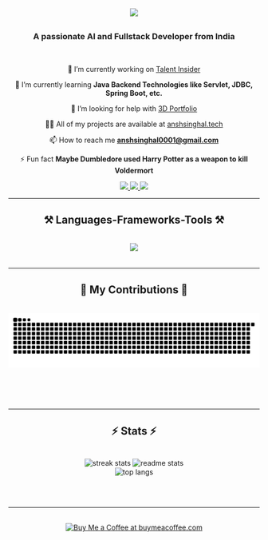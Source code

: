 
<h1 align="center">
    <img src="https://readme-typing-svg.herokuapp.com/?font=Righteous&size=35&center=true&vCenter=true&width=500&height=70&duration=4000&lines=Hi+There!+👋;+I'm+Ansh+Singhal!;" />
</h1>

<h3 align="center">A passionate AI and Fullstack Developer from India</h3>

<br/>

<div align="center">
 
🔭 I’m currently working on [Talent Insider](https://github.com/AnshSinghal/Talent_Insider)

🌱 I’m currently learning **Java Backend Technologies like Servlet, JDBC, Spring Boot, etc.**

🤝 I’m looking for help with [3D Portfolio](https://github.com/AnshSinghal/3d-portfolio-website)

👨‍💻 All of my projects are available at [anshsinghal.tech](anshsinghal.tech)

📫 How to reach me **anshsinghal0001@gmail.com**

⚡ Fun fact **Maybe Dumbledore used Harry Potter as a weapon to kill Voldermort**

 </div>
 
<div align="center"> 
  <a href="mailto:anshsinghal0001@gmail.com">
    <img src="https://img.shields.io/badge/Gmail-333333?style=for-the-badge&logo=gmail&logoColor=red" />
  </a>
  <a href="https://linkedin.com/in/anshhh-singhal/" target="_blank">
    <img src="https://img.shields.io/badge/LinkedIn-0077B5?style=for-the-badge&logo=linkedin&logoColor=white" target="_blank" />
  </a>
  <a href="https://anshsinghal.tech" target="_blank">
     <img src="https://img.shields.io/badge/Portfolio-FF5722?style=for-the-badge&logo=todoist&logoColor=white" target="_blank" /> <!-- sqlite, safari, google-chrome are other good icon options -->
  </a>
</div>

 <hr/>
 
<h2 align="center">⚒️ Languages-Frameworks-Tools ⚒️</h2>
<br/>
<div align="center">
    <img src="https://skillicons.dev/icons?i=anaconda,androidstudio,arduino,azure,dart,docker,figma,firebase,flutter,gcp,java,matlab,mysql,nodejs,notion,postman,py,tensorflow,react,bootstrap,mui,html,css,vscode,github,figma,tailwind,git" />
</div>

<br/>
<hr/>

<div align="center">
  <h2>🐍 My Contributions 🐍</h2>
  <br>
  <img alt="snake eating my contributions" src="https://github.com/AnshSinghal/AnshSinghal/blob/output/github-contribution-grid-snake-dark.svg" />
  
  <br/><br/><br/>
</div>

<hr/>

<h2 align="center">⚡ Stats ⚡</h2>
<br>
<div align=center>
  <img width=390 src="https://github-readme-streak-stats-salesp07.vercel.app/?user=anshsinghal&count_private=true&theme=react&border_radius=10" alt="streak stats"/>
  <img width=390 src="https://github-readme-stats-salesp07.vercel.app/api?username=anshsinghal&count_private=true&show_icons=true&theme=react&rank_icon=github&border_radius=10" alt="readme stats" />
  <br/>
  <img width=325 align="center" src="https://github-readme-stats-salesp07.vercel.app/api/top-langs/?username=anshsinghal&hide=HTML&langs_count=8&layout=compact&theme=react&border_radius=10&size_weight=0.5&count_weight=0.5&exclude_repo=github-readme-stats" alt="top langs" />
</div>

<br/><br/>

<hr/>

<br/>

<div align="center">
<a href='https://www.buymeacoffee.com/AnshSinghal' target='_blank'><img height='64' style='border:0px;height:64px;' src='https://storage.ko-fi.com/cdn/kofi1.png?v=3' border='0' alt='Buy Me a Coffee at buymeacoffee.com' /></a>
</div>

<br/>
